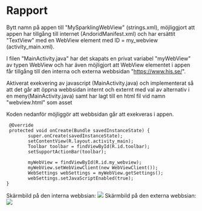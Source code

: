 
# Rapport
Bytt namn på appen till "MySparklingWebView" (strings.xml), möjliggjort att appen har tillgång 
till internet (AndoridManifest.xml) och har ersättit "TextView" med en WebView element med ID = my_webview (activity_main.xml).

I filen "MainActivity.java" har det skapats en privat variabel "myWebView" av typen WebView och har även möjligjort att WebView elementet i appen får tillgång till
den interna och externa webbsidan "https://www.his.se/".

Aktiverat exekvering av javascript (MainActivity.java) och implementerat så att det går att öppna webbsidan internt och externt
med val av alternativ i en meny(MainActivity.java) samt har lagt till en html fil vid namn "webview.html" som asset 

Koden nedanför möjliggör att webbsidan går att exekveras i appen.
```
 @Override
 protected void onCreate(Bundle savedInstanceState) {
        super.onCreate(savedInstanceState);
        setContentView(R.layout.activity_main);
        Toolbar toolbar = findViewById(R.id.toolbar);
        setSupportActionBar(toolbar);

        myWebView = findViewById(R.id.my_webview);
        myWebView.setWebViewClient(new WebViewClient());
        WebSettings webSettings = myWebView.getSettings();
        webSettings.setJavaScriptEnabled(true);
}
```
Skärmbild på den interna webbsian:
![](android.png)
Skärmbild på den externa webbsian:
![](android.png)

